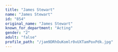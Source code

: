 ```yaml
---
title: "James Stewart"
name: "James Stewart"
id: "854"
original_name: "James Stewart"
known_for_department: "Acting"
gender: "2"
adult: "false"
profile_path: "/jam9DRhOuKomlr0vUXTamPoxPdk.jpg"
---
```

